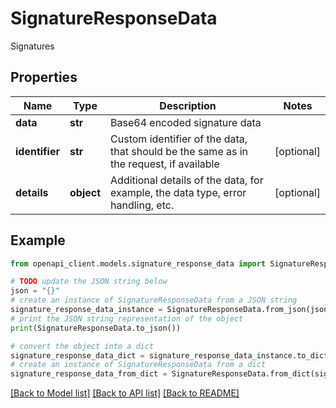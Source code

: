 # SignatureResponseData

Signatures

## Properties

Name | Type | Description | Notes
------------ | ------------- | ------------- | -------------
**data** | **str** | Base64 encoded signature data | 
**identifier** | **str** | Custom identifier of the data, that should be the same as in the request, if available | [optional] 
**details** | **object** | Additional details of the data, for example, the data type, error handling, etc. | [optional] 

## Example

```python
from openapi_client.models.signature_response_data import SignatureResponseData

# TODO update the JSON string below
json = "{}"
# create an instance of SignatureResponseData from a JSON string
signature_response_data_instance = SignatureResponseData.from_json(json)
# print the JSON string representation of the object
print(SignatureResponseData.to_json())

# convert the object into a dict
signature_response_data_dict = signature_response_data_instance.to_dict()
# create an instance of SignatureResponseData from a dict
signature_response_data_from_dict = SignatureResponseData.from_dict(signature_response_data_dict)
```
[[Back to Model list]](../README.md#documentation-for-models) [[Back to API list]](../README.md#documentation-for-api-endpoints) [[Back to README]](../README.md)


